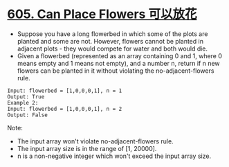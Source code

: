 # [605. Can Place Flowers 可以放花](https://leetcode.com/problems/can-place-flowers/)
* Suppose you have a long flowerbed in which some of the plots are planted and some are not. However, flowers cannot be planted in adjacent plots - they would compete for water and both would die.
* Given a flowerbed (represented as an array containing 0 and 1, where 0 means empty and 1 means not empty), and a number n, return if n new flowers can be planted in it without violating the no-adjacent-flowers rule.
```text
Input: flowerbed = [1,0,0,0,1], n = 1
Output: True
Example 2:
Input: flowerbed = [1,0,0,0,1], n = 2
Output: False
```
Note:
* The input array won't violate no-adjacent-flowers rule.
* The input array size is in the range of [1, 20000].
* n is a non-negative integer which won't exceed the input array size.